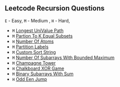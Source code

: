 ## Leetcode Recursion Questions

`E` - Easy, `M` - Medium , `H` - Hard,

* `M` [Longest UniValue Path](lc_687_longest_univalue_path/longest_univalue_path.py)
* `M` [Partion To K Equal Subsets](lc_698_partition_to_k_equal_sum_subsets/partition_to_k.py)
* `H` [Number Of Atoms](lc_726_number_of_atoms/number_of_atoms.py)
* `M` [Partition Labels](lc_763_partition_labels/partition_labels.py)
* `M` [Custom Sort String](lc_791_custom_sort_string/custom_sort_string.py)
* `M` [Number Of Subarrays With Bounded Maximum](lc_795_number_of_subarrays_with_bounded_maximum/number_of_subarrays.py)
* `M` [Champagne Tower](lc_799_champagne_tower/champagne_tower.py)
* `H` [Chalkboard XOR Game](lc_810_chalkboard_xor_game/chalkboard_xor_game.py)
* `M` [Binary Subarrays With Sum](lc_930_binary_subarrays_with_sum/binary_subarrays_with_sum.py)
* `H` [Odd Een Jump](lc_975_odd_even_jump/odd_even_jump.py)
    